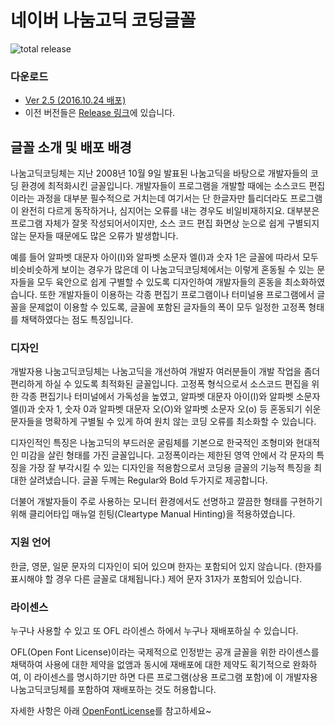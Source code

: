 # 네이버 나눔고딕 코딩글꼴
![total release](https://img.shields.io/github/downloads/naver/nanumfont/total.svg)

### 다운로드 
   - [Ver 2.5 (2016.10.24 배포)](https://github.com/naver/nanumfont/releases/download/VER2.5/NanumGothicCoding-2.5.zip)
   - 이전 버전들은 [Release 링크](https://github.com/naver/nanumfont/releases)에 있습니다. 
      
## 글꼴 소개 및 배포 배경
나눔고딕코딩체는 지난 2008년 10월 9일 발표된 나눔고딕을 바탕으로 개발자들의 코딩 환경에 최적화시킨 글꼴입니다. 개발자들이 프로그램을 개발할 때에는 소스코드 편집이라는 과정을 대부분 필수적으로 거치는데 여기서는 단 한글자만 틀리더라도 프로그램이 완전히 다르게 동작하거나, 심지어는 오류를 내는 경우도 비일비재하지요. 대부분은 프로그램 자체가 잘못 작성되어서이지만, 소스 코드 편집 화면상 눈으로 쉽게 구별되지 않는 문자들 때문에도 많은 오류가 발생합니다.

예를 들어 알파벳 대문자 아이(I)와 알파벳 소문자 엘(l)과 숫자 1은 글꼴에 따라서 모두 비슷비슷하게 보이는 경우가 많은데 이 나눔고딕코딩체에서는 이렇게 혼동될 수 있는 문자들을 모두 육안으로 쉽게 구별할 수 있도록 디자인하여 개발자들의 혼동을 최소화하였습니다. 또한 개발자들이 이용하는 각종 편집기 프로그램이나 터미널용 프로그램에서 글꼴을 문제없이 이용할 수 있도록, 글꼴에 포함된 글자들의 폭이 모두 일정한 고정폭 형태를 채택하였다는 점도 특징입니다.

### 디자인

개발자용 나눔고딕코딩체는 나눔고딕을 개선하여 개발자 여러분들이 개발 작업을 좀더 편리하게 하실 수 있도록 최적화된 글꼴입니다. 고정폭 형식으로서 소스코드 편집을 위한 각종 편집기나 터미널에서 가독성을 높였고, 알파벳 대문자 아이(I)와 알파벳 소문자 엘(l)과 숫자 1, 숫자 0과 알파벳 대문자 오(O)와 알파벳 소문자 오(o) 등 혼동되기 쉬운 문자들을 명확하게 구별될 수 있게 하여 원치 않는 코딩 오류를 최소화할 수 있습니다.

디자인적인 특징은 나눔고딕의 부드러운 굴림체를 기본으로 한국적인 조형미와 현대적인 미감을 살린 형태를 가진 글꼴입니다. 고정폭이라는 제한된 영역 안에서 각 문자의 특징을 가장 잘 부각시킬 수 있는 디자인을 적용함으로서 코딩용 글꼴의 기능적 특징을 최대한 살려냈습니다. 글꼴 두께는 Regular와 Bold 두가지로 제공합니다.

더불어 개발자들이 주로 사용하는 모니터 환경에서도 선명하고 깔끔한 형태를 구현하기 위해 클리어타입 매뉴얼 힌팅(Cleartype Manual Hinting)을 적용하였습니다.

### 지원 언어
한글, 영문, 일문 문자의 디자인이 되어 있으며 한자는 포함되어 있지 않습니다. (한자를 표시해야 할 경우 다른 글꼴로 대체됩니다.)
제어 문자 31자가 포함되어 있습니다.

### 라이센스

누구나 사용할 수 있고 또 OFL 라이센스 하에서 누구나 재배포하실 수 있습니다.

OFL(Open Font License)이라는 국제적으로 인정받는 공개 글꼴을 위한 라이센스를 채택하여 사용에 대한 제약을 없앰과 동시에 재배포에 대한 제약도 획기적으로 완화하여, 이 라이센스를 명시하기만 하면 다른 프로그램(상용 프로그램 포함)에 이 개발자용 나눔고딕코딩체를 포함하여 재배포하는 것도 허용합니다.

자세한 사항은 아래 [OpenFontLicense](https://github.com/naver/nanumfont/wiki/Open-Font-License)를 참고하세요~
